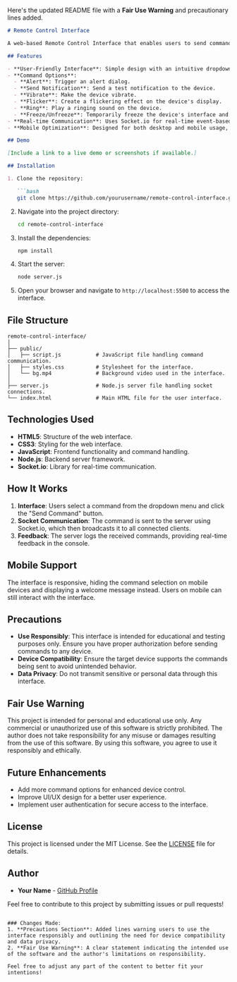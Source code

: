 Here's the updated README file with a **Fair Use Warning** and precautionary lines added. 

```markdown
# Remote Control Interface

A web-based Remote Control Interface that enables users to send commands to a connected device using Socket.io. This interface includes functionalities such as sending alerts, notifications, vibrations, and more.

## Features

- **User-Friendly Interface**: Simple design with an intuitive dropdown for command selection.
- **Command Options**: 
  - **Alert**: Trigger an alert dialog.
  - **Send Notification**: Send a test notification to the device.
  - **Vibrate**: Make the device vibrate.
  - **Flicker**: Create a flickering effect on the device's display.
  - **Ring**: Play a ringing sound on the device.
  - **Freeze/Unfreeze**: Temporarily freeze the device's interface and restore functionality.
- **Real-time Communication**: Uses Socket.io for real-time event-based communication between the client and server.
- **Mobile Optimization**: Designed for both desktop and mobile usage, with adjustments for screen size.

## Demo

[Include a link to a live demo or screenshots if available.]

## Installation

1. Clone the repository:

   ```bash
   git clone https://github.com/yourusername/remote-control-interface.git
   ```

2. Navigate into the project directory:

   ```bash
   cd remote-control-interface
   ```

3. Install the dependencies:

   ```bash
   npm install
   ```

4. Start the server:

   ```bash
   node server.js
   ```

5. Open your browser and navigate to `http://localhost:5500` to access the interface.

## File Structure

```
remote-control-interface/
│
├── public/
│   ├── script.js           # JavaScript file handling command communication.
│   ├── styles.css          # Stylesheet for the interface.
│   └── bg.mp4              # Background video used in the interface.
│
├── server.js               # Node.js server file handling socket connections.
└── index.html              # Main HTML file for the user interface.
```

## Technologies Used

- **HTML5**: Structure of the web interface.
- **CSS3**: Styling for the web interface.
- **JavaScript**: Frontend functionality and command handling.
- **Node.js**: Backend server framework.
- **Socket.io**: Library for real-time communication.

## How It Works

1. **Interface**: Users select a command from the dropdown menu and click the "Send Command" button.
2. **Socket Communication**: The command is sent to the server using Socket.io, which then broadcasts it to all connected clients.
3. **Feedback**: The server logs the received commands, providing real-time feedback in the console.

## Mobile Support

The interface is responsive, hiding the command selection on mobile devices and displaying a welcome message instead. Users on mobile can still interact with the interface.

## Precautions

- **Use Responsibly**: This interface is intended for educational and testing purposes only. Ensure you have proper authorization before sending commands to any device.
- **Device Compatibility**: Ensure the target device supports the commands being sent to avoid unintended behavior.
- **Data Privacy**: Do not transmit sensitive or personal data through this interface.

## Fair Use Warning

This project is intended for personal and educational use only. Any commercial or unauthorized use of this software is strictly prohibited. The author does not take responsibility for any misuse or damages resulting from the use of this software. By using this software, you agree to use it responsibly and ethically.

## Future Enhancements

- Add more command options for enhanced device control.
- Improve UI/UX design for a better user experience.
- Implement user authentication for secure access to the interface.

## License

This project is licensed under the MIT License. See the [LICENSE](LICENSE) file for details.

## Author

- **Your Name** - [GitHub Profile](https://github.com/yourusername)

Feel free to contribute to this project by submitting issues or pull requests!
```

### Changes Made:
1. **Precautions Section**: Added lines warning users to use the interface responsibly and outlining the need for device compatibility and data privacy.
2. **Fair Use Warning**: A clear statement indicating the intended use of the software and the author's limitations on responsibility.

Feel free to adjust any part of the content to better fit your intentions!

